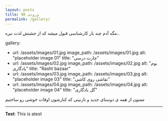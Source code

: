 ```yaml
---
layout: posts
title: ورودی 98
permalink: /gallery/
---
```


مگه آدم چند بار کارشناسی قبول میشه که از جشنش لذت نبره..

gallery:
  - url: /assets/images/01.jpg
    image_path: /assets/images/01.jpg
    alt: "placeholder image 01"
    title: "چارت درسی"
  - url: /assets/images/02.jpg
    image_path: /assets/images/02.jpg
    alt: "بوم یادگاری"
    title: "Rasht bazaar"
  - url: /assets/images/03.jpg
    image_path: /assets/images/03.jpg
    alt: "placeholder image 03"
    title: "نقاشی روی کاشی"
  - url: /assets/images/04.jpg
    image_path: /assets/images/04.jpg
    alt: "placeholder image 04"
    title: "گل یادگاری"

ممنون از همه ی دوستای جدید و نازنینی که کنارشون اوقات خوشی رو ساختیم 

---
**Test**: This is atest
